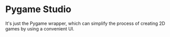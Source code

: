 # Pygame Studio
It's just the Pygame wrapper,  which can simplify the process of creating 2D games by using a convenient UI.

